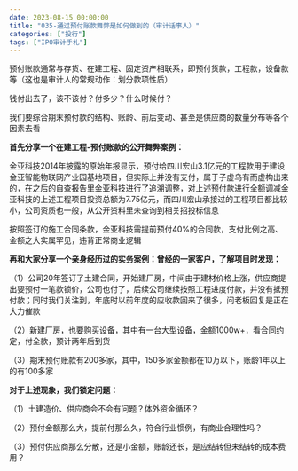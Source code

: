 ```yaml
---
date: 2023-08-15 00:00:00
title: "035-通过预付账款舞弊是如何做到的（审计话事人）"
categories: ["投行"]
tags: ["IPO审计手札"]
---
```

预付账款通常与存货、在建工程、固定资产相联系，即预付货款，工程款，设备款等（这也是审计人的常规动作：划分款项性质）

钱付出去了，该不该付？付多少？什么时候付？

我们要综合期末预付款的结构、账龄、前后变动、甚至是供应商的数量分布等各个因素去看

**首先分享一个在建工程-预付账款的公开舞弊案例：**

金亚科技2014年披露的原始年报显示，预付给四川宏山3.1亿元的工程款用于建设金亚智能物联网产业园基地项目，但实际上并没有支付，属于子虚乌有而虚构出来的，在之后的自查报告里金亚科技进行了追溯调整，对上述预付款进行全额调减金亚科技的上述工程项目投资总额为7.75亿元，而四川宏山承接过的工程项目都比较小，公司资质也一般，从公开资料里未查询到相关招投标信息

按照签订的施工合同条款，金亚科技需提前预付40%的合同款，支付比例之高、金额之大实属罕见，违背正常商业逻辑

**再和大家分享一个亲身经历过的实务案例：曾经的一家客户，了解项目时发现：**

（1）公司20年签订了土建合同，开始建厂房，中间由于建材价格上涨，供应商提出要预付一笔款锁价，公司也付了，后续公司继续按照工程进度付款，并没有抵预付款；同时我们关注到，年底时以前年度的应收款回来了很多，问老板回复是正在大力催款

（2）新建厂房，也要购买设备，其中有一台大型设备，金额1000w+，看合同约定，付全款，预计两年后到货

（3）期末预付账款有200多家，其中，150多家金额都在10万以下，账龄1年以上的有100多家

**对于上述现象，我们锁定问题：**

（1）土建造价、供应商会不会有问题？体外资金循环？

（2）预付金额那么大，提前付那么久，符合行业惯例，有商业合理性吗？

（3）预付供应商那么分散，还是小金额，账龄还长，是应结转但未结转的成本费用？